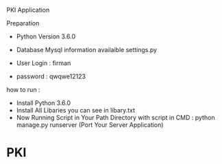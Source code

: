 PKI Application

Preparation

- Python Version 3.6.0
- Database Mysql information availaible settings.py

- User Login : firman
- password : qwqwe12123

how to run :

- Install Python 3.6.0
- Install All Libaries you can see in libary.txt
- Now Running Script in Your Path Directory with script in CMD : python manage.py runserver (Port Your Server Application) 
# PKI

